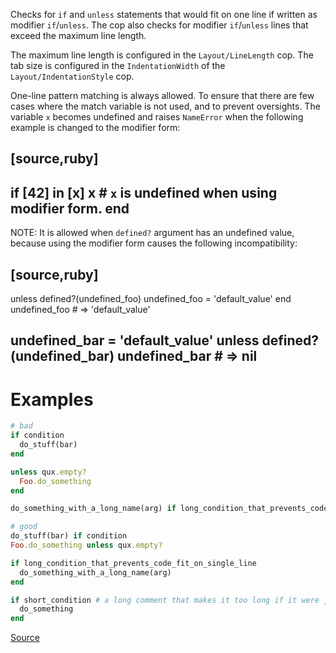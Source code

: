 
Checks for `if` and `unless` statements that would fit on one line if
written as modifier `if`/`unless`. The cop also checks for modifier
`if`/`unless` lines that exceed the maximum line length.

The maximum line length is configured in the `Layout/LineLength`
cop. The tab size is configured in the `IndentationWidth` of the
`Layout/IndentationStyle` cop.

One-line pattern matching is always allowed. To ensure that there are few cases
where the match variable is not used, and to prevent oversights. The variable `x`
becomes undefined and raises `NameError` when the following example is changed to
the modifier form:

[source,ruby]
----
if [42] in [x]
  x # `x` is undefined when using modifier form.
end
----

NOTE: It is allowed when `defined?` argument has an undefined value,
because using the modifier form causes the following incompatibility:

[source,ruby]
----
unless defined?(undefined_foo)
  undefined_foo = 'default_value'
end
undefined_foo # => 'default_value'

undefined_bar = 'default_value' unless defined?(undefined_bar)
undefined_bar # => nil
----

# Examples

```ruby
# bad
if condition
  do_stuff(bar)
end

unless qux.empty?
  Foo.do_something
end

do_something_with_a_long_name(arg) if long_condition_that_prevents_code_fit_on_single_line

# good
do_stuff(bar) if condition
Foo.do_something unless qux.empty?

if long_condition_that_prevents_code_fit_on_single_line
  do_something_with_a_long_name(arg)
end

if short_condition # a long comment that makes it too long if it were just a single line
  do_something
end
```

[Source](http://www.rubydoc.info/gems/rubocop/RuboCop/Cop/Style/IfUnlessModifier)